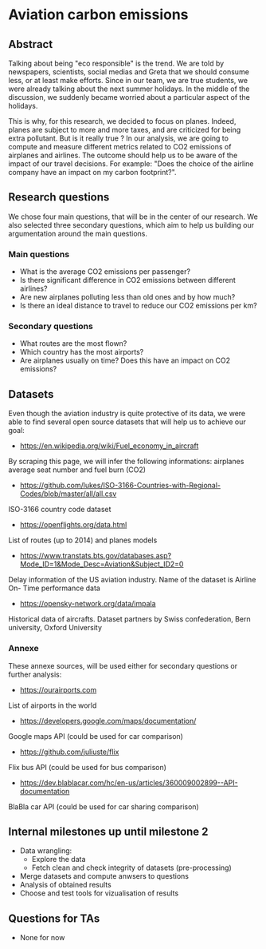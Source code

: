# Aviation carbon emissions

## Abstract

Talking about being "eco responsible" is the trend. We are told by newspapers, scientists, social medias and Greta that we should consume less, or at least make efforts. Since in our team, we are true students, we were already talking about the next summer holidays. In the middle of the discussion, we suddenly became worried about a particular aspect of the holidays.

This is why, for this research, we decided to focus on planes. Indeed, planes are subject to more and more taxes, and are criticized for being extra pollutant. But is it really true ? In our analysis, we are going to compute and measure different metrics related to CO2 emissions of airplanes and airlines. The outcome should help us to be aware of the impact of our travel decisions. For example: "Does the choice of the airline company have an impact on my carbon footprint?".

## Research questions

We chose four main questions, that will be in the center of our research. We also selected three secondary questions, which aim to help us building our argumentation around the main questions.

### Main questions

* What is the average CO2 emissions per passenger?
* Is there significant difference in CO2 emissions between different airlines?
* Are new airplanes polluting less than old ones and by how much?
* Is there an ideal distance to travel to reduce our CO2 emissions per km?

### Secondary questions

* What routes are the most flown?
* Which country has the most airports?
* Are airplanes usually on time? Does this have an impact on CO2 emissions?

## Datasets

Even though the aviation industry is quite protective of its data, we were able to find several open source datasets that will help us to achieve our goal:

* https://en.wikipedia.org/wiki/Fuel_economy_in_aircraft

By scraping this page, we will infer the following informations: airplanes average seat number and fuel burn (CO2)

* https://github.com/lukes/ISO-3166-Countries-with-Regional-Codes/blob/master/all/all.csv

ISO-3166 country code dataset

* https://openflights.org/data.html

List of routes (up to 2014) and planes models

* https://www.transtats.bts.gov/databases.asp?Mode_ID=1&Mode_Desc=Aviation&Subject_ID2=0

Delay information of the US aviation industry. Name of the dataset is Airline On- Time performance data

* https://opensky-network.org/data/impala

Historical data of aircrafts. Dataset partners by Swiss confederation, Bern university, Oxford University

### Annexe

These annexe sources, will be used either for secondary questions or further analysis:

* https://ourairports.com

List of airports in the world

* https://developers.google.com/maps/documentation/

Google maps API (could be used for car comparison)

* https://github.com/juliuste/flix

Flix bus API (could be used for bus comparison)

* https://dev.blablacar.com/hc/en-us/articles/360009002899--API-documentation

BlaBla car API (could be used for car sharing comparison)

## Internal milestones up until milestone 2

* Data wrangling:
  * Explore the data
  * Fetch clean and check integrity of datasets (pre-processing)
* Merge datasets and compute anwsers to questions
* Analysis of obtained results
* Choose and test tools for vizualisation of results

## Questions for TAs

* None for now

